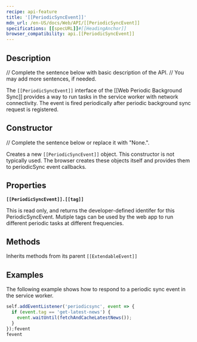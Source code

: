 ```yaml
---
recipe: api-feature
title: '[[PeriodicSyncEvent]]'
mdn_url: /en-US/docs/Web/API/[[PeriodicSyncEvent]]
specifications: [[specURL]]#[[HeadingAnchor]]
browser_compatibility: api.[[PeriodicSyncEvent]]
---
```


## Description

// Complete the sentence below with basic description of the API.
// You may add more sentences, if needed.

The `[[PeriodicSyncEvent]]` interface of the [[Web Periodic Background Sync]] provides a way to
run tasks in the service worker with network connectivity. The event is fired periodically after
periodic background sync request is registered.

## Constructor

// Complete the sentence below or replace it with "None.".

Creates a new `[[PeriodicSyncEvent]]` object. This constructor is not typically used. The browser
creates these objects itself and provides them to periodicSync event callbacks.

## Properties

**`[[PeriodicSyncEvent]].[[tag]]`**

This is read only, and returns the developer-defined identifer for this PeriodicSyncEvent.
Mutiple tags can be used by the web app to run different periodic tasks at different frequencies.

## Methods

Inherits methods from its parent `[[ExtendableEvent]]`

## Examples

The following example shows how to respond to a periodic sync event in the service worker.

```js
self.addEventListener('periodicsync', event => {
  if (event.tag == 'get-latest-news') {
    event.waitUntil(fetchAndCacheLatestNews());
  }
});fevent
fevent

```
